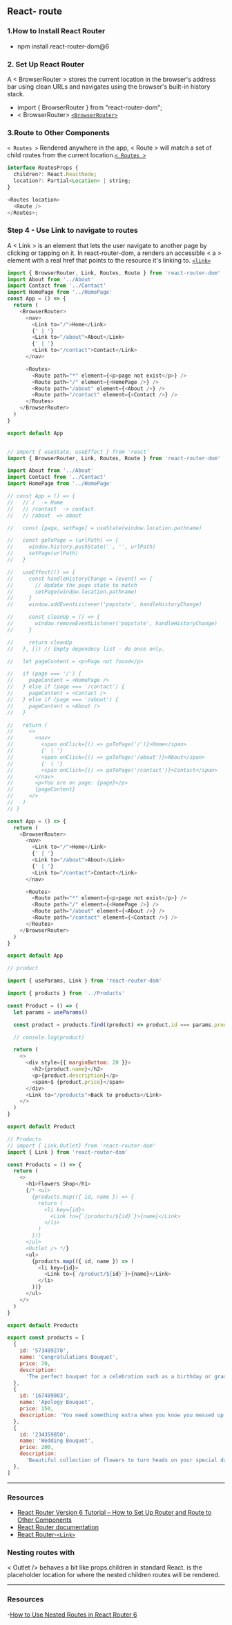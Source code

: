 ## React- route

### 1.How to Install React Router
 - npm install react-router-dom@6
### 2. Set Up React Router 
A < BrowserRouter > stores the current location in the browser's address bar using clean URLs and navigates using the browser's built-in history stack.
- import { BrowserRouter } from "react-router-dom";
- < BrowserRouter> [`<BrowserRouter>`](https://reactrouter.com/en/main/router-components/browser-router)

### 3.Route to Other Components
`< Routes >`
Rendered anywhere in the app, < Route > will match a set of child routes from the current location.[`< Routes >`](https://reactrouter.com/en/main/components/routes)
```javascript
interface RoutesProps {
  children?: React.ReactNode;
  location?: Partial<Location> | string;
}

<Routes location>
  <Route />
</Routes>;
```
### Step 4 - Use Link to navigate to routes
A < Link > is an element that lets the user navigate to another page by clicking or tapping on it. In react-router-dom, a <Link> renders an accessible < a > element with a real href that points to the resource it's linking to. [`<link>`](https://reactrouter.com/en/main/components/link)

```javascript
import { BrowserRouter, Link, Routes, Route } from 'react-router-dom'
import About from '../About'
import Contact from '../Contact'
import HomePage from '../HomePage'
const App = () => {
  return (
    <BrowserRouter>
      <nav>
        <Link to="/">Home</Link>
        {' | '}
        <Link to="/about">About</Link>
        {' | '}
        <Link to="/contact">Contact</Link>
      </nav>

      <Routes>
        <Route path="*" element={<p>page not exist</p>} />
        <Route path="/" element={<HomePage />} />
        <Route path="/about" element={<About />} />
        <Route path="/contact" element={<Contact />} />
      </Routes>
    </BrowserRouter>
  )
}

export default App

```



```javascript

// import { useState, useEffect } from 'react'
import { BrowserRouter, Link, Routes, Route } from 'react-router-dom'

import About from '../About'
import Contact from '../Contact'
import HomePage from '../HomePage'

// const App = () => {
//   // /  -> Home
//   // /contact  -> contact
//   // /about  => about

//   const [page, setPage] = useState(window.location.pathname)

//   const goToPage = (urlPath) => {
//     window.history.pushState('', '', urlPath)
//     setPage(urlPath)
//   }

//   useEffect(() => {
//     const handleHistoryChange = (event) => {
//       // Update the page state to match
//       setPage(window.location.pathname)
//     }
//     window.addEventListener('popstate', handleHistoryChange)

//     const cleanUp = () => {
//       window.removeEventListener('popstate', handleHistoryChange)
//     }

//     return cleanUp
//   }, []) // Empty dependecy list - do once only.

//   let pageContent = <p>Page not found</p>

//   if (page === '/') {
//     pageContent = <HomePage />
//   } else if (page === '/contact') {
//     pageContent = <Contact />
//   } else if (page === '/about') {
//     pageContent = <About />
//   }

//   return (
//     <>
//       <nav>
//         <span onClick={() => goToPage('/')}>Home</span>
//         {' | '}
//         <span onClick={() => goToPage('/about')}>About</span>
//         {' | '}
//         <span onClick={() => goToPage('/contact')}>Contact</span>
//       </nav>
//       <p>You are on page: {page}</p>
//       {pageContent}
//     </>
//   )
// }

const App = () => {
  return (
    <BrowserRouter>
      <nav>
        <Link to="/">Home</Link>
        {' | '}
        <Link to="/about">About</Link>
        {' | '}
        <Link to="/contact">Contact</Link>
      </nav>

      <Routes>
        <Route path="*" element={<p>page not exist</p>} />
        <Route path="/" element={<HomePage />} />
        <Route path="/about" element={<About />} />
        <Route path="/contact" element={<Contact />} />
      </Routes>
    </BrowserRouter>
  )
}

export default App
```



```javascript
// product

import { useParams, Link } from 'react-router-dom'

import { products } from '../Products'

const Product = () => {
  let params = useParams()

  const product = products.find((product) => product.id === params.productID)

  // console.log(product)

  return (
    <>
      <div style={{ marginBottom: 20 }}>
        <h2>{product.name}</h2>
        <p>{product.description}</p>
        <span>$ {product.price}</span>
      </div>
      <Link to="/products">Back to products</Link>
    </>
  )
}

export default Product

```

```javascript
// Products
// import { Link,Outlet} from 'react-router-dom'
import { Link } from 'react-router-dom'

const Products = () => {
  return (
    <>
      <h1>Flowers Shop</h1>
      {/* <ul>
        {products.map(({ id, name }) => {
          return (
            <li key={id}>
              <Link to={`/products/${id}`}>{name}</Link>
            </li>
          )
        })}
      </ul>
      <Outlet /> */}
      <ul>
        {products.map(({ id, name }) => (
          <li key={id}>
            <Link to={`/product/${id}`}>{name}</Link>
          </li>
        ))}
      </ul>
    </>
  )
}

export default Products

export const products = [
  {
    id: '573489278',
    name: 'Congratulations Bouquet',
    price: 70,
    description:
      'The perfect bouquet for a celebration such as a birthday or graduation.',
  },
  {
    id: '167489003',
    name: 'Apology Bouquet',
    price: 150,
    description: 'You need something extra when you know you messed up.',
  },
  {
    id: '234359850',
    name: 'Wedding Bouquet',
    price: 200,
    description:
      'Beautiful collection of flowers to turn heads on your special day!',
  },
]
```
---
### Resources 
- [React Router Version 6 Tutorial – How to Set Up Router and Route to Other Components](https://www.freecodecamp.org/news/how-to-use-react-router-version-6/)
- [React Router documentation](https://reactrouter.com/en/6.10.0)
- [React Router-`<Link>`](https://reactrouter.com/en/main/components/link)




### Nesting routes with <Outlet/>
< Outlet /> behaves a bit like props.children in standard React. <Outlet /> is the placeholder location for where the nested children routes will be rendered.


---
### Resources
-[How to Use Nested Routes in React Router 6](https://dev.to/tywenk/how-to-use-nested-routes-in-react-router-6-4jhd)